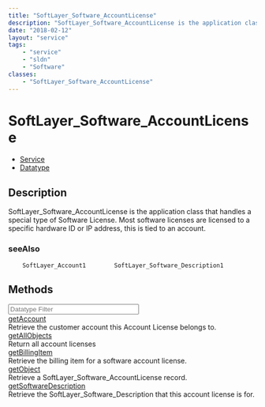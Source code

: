 ```yaml
---
title: "SoftLayer_Software_AccountLicense"
description: "SoftLayer_Software_AccountLicense is the application class that handles a special type of Software License.  Most softwa... "
date: "2018-02-12"
layout: "service"
tags:
    - "service"
    - "sldn"
    - "Software"
classes:
    - "SoftLayer_Software_AccountLicense"
---
```

# SoftLayer_Software_AccountLicense
<div id='service-datatype'>
    <ul id='sldn-reference-tabs'>
    <li id='service'> <a href='/reference/services/SoftLayer_Software_AccountLicense' >Service</a></li>    <li id='datatype'> <a href='/reference/datatypes/SoftLayer_Software_AccountLicense' >Datatype</a></li>
    </ul>
</div>

## Description
SoftLayer_Software_AccountLicense is the application class that handles a special type of Software License.  Most software licenses are licensed to a specific hardware ID or IP address, this is tied to an account. 
### seeAlso
        SoftLayer_Account1        SoftLayer_Software_Description1                
        
<div id="properties" class="content">
    <h2>Methods</h2>
    <div class="view-filters">
        <div class="clearfix">
            <div class="search-input-box">
                <input placeholder="Datatype Filter" onkeyup="titleSearch(inputId='edit-combine', divId='method-div', elementClass='method-row')" 
                    type="text" id="edit-combine" value="" size="30" maxlength="128" class="form-text">
            </div>
        </div>
    </div>
    <div id="method-div">
            <div class="method-row">
                        <span class='view-field-title'><a href='/reference/services/SoftLayer_Software_AccountLicense/getAccount'> getAccount</a> </span>
            <div class='views-field-body'>Retrieve the customer account this Account License belongs to.</div>
        </div>
            <div class="method-row">
                        <span class='view-field-title'><a href='/reference/services/SoftLayer_Software_AccountLicense/getAllObjects'> getAllObjects</a> </span>
            <div class='views-field-body'>Return all account licenses</div>
        </div>
            <div class="method-row">
                        <span class='view-field-title'><a href='/reference/services/SoftLayer_Software_AccountLicense/getBillingItem'> getBillingItem</a> </span>
            <div class='views-field-body'>Retrieve the billing item for a software account license.</div>
        </div>
            <div class="method-row">
                        <span class='view-field-title'><a href='/reference/services/SoftLayer_Software_AccountLicense/getObject'> getObject</a> </span>
            <div class='views-field-body'>Retrieve a SoftLayer_Software_AccountLicense record.</div>
        </div>
            <div class="method-row">
                        <span class='view-field-title'><a href='/reference/services/SoftLayer_Software_AccountLicense/getSoftwareDescription'> getSoftwareDescription</a> </span>
            <div class='views-field-body'>Retrieve the SoftLayer_Software_Description that this account license is for.</div>
        </div>
        </div>
</div>

